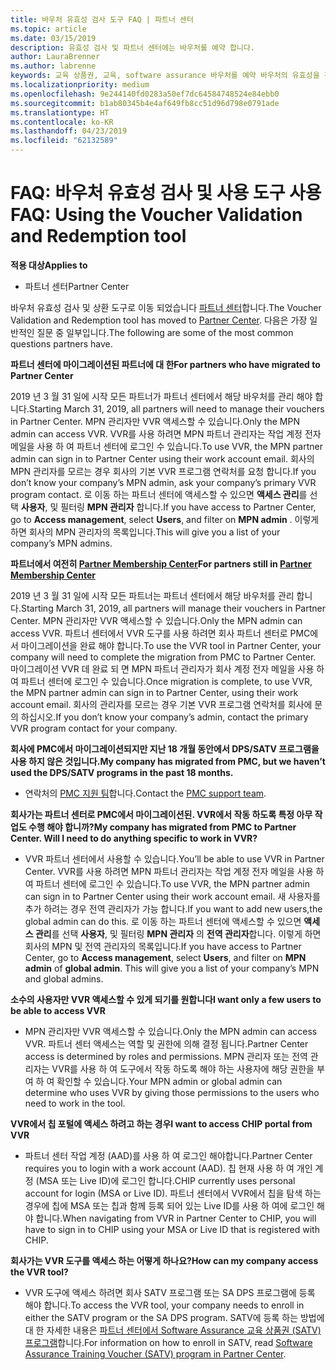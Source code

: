 ```yaml
---
title: 바우처 유효성 검사 도구 FAQ | 파트너 센터
ms.topic: article
ms.date: 03/15/2019
description: 유효성 검사 및 파트너 센터에는 바우처를 예약 합니다.
author: LauraBrenner
ms.author: labrenne
keywords: 교육 상품권, 교육, software assurance 바우처를 예약 바우처의 유효성을 검사합니다
ms.localizationpriority: medium
ms.openlocfilehash: 9e244140fd0283a50ef7dc64584748524e84ebb0
ms.sourcegitcommit: b1ab80345b4e4af649fb8cc51d96d798e0791ade
ms.translationtype: HT
ms.contentlocale: ko-KR
ms.lasthandoff: 04/23/2019
ms.locfileid: "62132589"
---
```

# <a name="faq-using-the-voucher-validation-and-redemption-tool"></a><span data-ttu-id="1916e-104">FAQ: 바우처 유효성 검사 및 사용 도구 사용</span><span class="sxs-lookup"><span data-stu-id="1916e-104">FAQ: Using the Voucher Validation and Redemption tool</span></span> 

<span data-ttu-id="1916e-105">**적용 대상**</span><span class="sxs-lookup"><span data-stu-id="1916e-105">**Applies to**</span></span>

- <span data-ttu-id="1916e-106">파트너 센터</span><span class="sxs-lookup"><span data-stu-id="1916e-106">Partner Center</span></span>

<span data-ttu-id="1916e-107">바우처 유효성 검사 및 상환 도구로 이동 되었습니다 [파트너 센터](https://partner.microsoft.com/en-us/pcv/dashboard/overview)합니다.</span><span class="sxs-lookup"><span data-stu-id="1916e-107">The Voucher Validation and Redemption tool has moved to [Partner Center](https://partner.microsoft.com/en-us/pcv/dashboard/overview).</span></span> <span data-ttu-id="1916e-108">다음은 가장 일반적인 질문 중 일부입니다.</span><span class="sxs-lookup"><span data-stu-id="1916e-108">The following are some of the most common questions partners have.</span></span> 

<span data-ttu-id="1916e-109">**파트너 센터에 마이그레이션된 파트너에 대 한**</span><span class="sxs-lookup"><span data-stu-id="1916e-109">**For partners who have migrated to Partner Center**</span></span>

 <span data-ttu-id="1916e-110">2019 년 3 월 31 일에 시작 모든 파트너가 파트너 센터에서 해당 바우처를 관리 해야 합니다.</span><span class="sxs-lookup"><span data-stu-id="1916e-110">Starting March 31, 2019, all partners will need to manage their vouchers in Partner Center.</span></span> <span data-ttu-id="1916e-111">MPN 관리자만 VVR 액세스할 수 있습니다.</span><span class="sxs-lookup"><span data-stu-id="1916e-111">Only the MPN admin can access VVR.</span></span> <span data-ttu-id="1916e-112">VVR를 사용 하려면 MPN 파트너 관리자는 작업 계정 전자 메일을 사용 하 여 파트너 센터에 로그인 수 있습니다.</span><span class="sxs-lookup"><span data-stu-id="1916e-112">To use VVR, the MPN partner admin can sign in to Partner Center using their work account email.</span></span> <span data-ttu-id="1916e-113">회사의 MPN 관리자를 모르는 경우 회사의 기본 VVR 프로그램 연락처를 요청 합니다.</span><span class="sxs-lookup"><span data-stu-id="1916e-113">If you don’t know your company’s MPN admin, ask your company’s primary VVR program contact.</span></span>  <span data-ttu-id="1916e-114">로 이동 하는 파트너 센터에 액세스할 수 있으면 **액세스 관리**를 선택 **사용자**, 및 필터링 **MPN 관리자** 합니다.</span><span class="sxs-lookup"><span data-stu-id="1916e-114">If you have access to Partner Center, go to **Access management**, select **Users**, and filter on **MPN admin** .</span></span> <span data-ttu-id="1916e-115">이렇게 하면 회사의 MPN 관리자의 목록입니다.</span><span class="sxs-lookup"><span data-stu-id="1916e-115">This will give you a list of your company’s MPN admins.</span></span>  

<span data-ttu-id="1916e-116">**파트너에서 여전히 [Partner Membership Center](https://partner.microsoft.com/)**</span><span class="sxs-lookup"><span data-stu-id="1916e-116">**For partners still in [Partner Membership Center](https://partner.microsoft.com/)**</span></span>

<span data-ttu-id="1916e-117">2019 년 3 월 31 일에 시작 모든 파트너는 파트너 센터에서 해당 바우처를 관리 합니다.</span><span class="sxs-lookup"><span data-stu-id="1916e-117">Starting March 31, 2019, all partners will manage their vouchers in Partner Center.</span></span> <span data-ttu-id="1916e-118">MPN 관리자만 VVR 액세스할 수 있습니다.</span><span class="sxs-lookup"><span data-stu-id="1916e-118">Only the MPN admin can access VVR.</span></span> <span data-ttu-id="1916e-119">파트너 센터에서 VVR 도구를 사용 하려면 회사 파트너 센터로 PMC에서 마이그레이션을 완료 해야 합니다.</span><span class="sxs-lookup"><span data-stu-id="1916e-119">To use the VVR tool in Partner Center, your company will need to complete the migration from PMC to Partner Center.</span></span> <span data-ttu-id="1916e-120">마이그레이션 VVR 데 완료 되 면 MPN 파트너 관리자가 회사 계정 전자 메일을 사용 하 여 파트너 센터에 로그인 수 있습니다.</span><span class="sxs-lookup"><span data-stu-id="1916e-120">Once migration is complete, to use VVR, the MPN partner admin can sign in to Partner Center, using their work account email.</span></span> <span data-ttu-id="1916e-121">회사의 관리자를 모르는 경우 기본 VVR 프로그램 연락처를 회사에 문의 하십시오.</span><span class="sxs-lookup"><span data-stu-id="1916e-121">If you don’t know your company’s admin, contact the primary VVR program contact for your company.</span></span>  


<span data-ttu-id="1916e-122">**회사에 PMC에서 마이그레이션되지만 지난 18 개월 동안에서 DPS/SATV 프로그램을 사용 하지 않은 것입니다.**</span><span class="sxs-lookup"><span data-stu-id="1916e-122">**My company has migrated from PMC, but we haven’t used the DPS/SATV programs in the past 18 months.**</span></span>

- <span data-ttu-id="1916e-123">연락처의 [PMC 지원 팀](mailto:proghelp@microsoft.com)합니다.</span><span class="sxs-lookup"><span data-stu-id="1916e-123">Contact the [PMC support team](mailto:proghelp@microsoft.com).</span></span> 


<span data-ttu-id="1916e-124">**회사가는 파트너 센터로 PMC에서 마이그레이션된. VVR에서 작동 하도록 특정 아무 작업도 수행 해야 합니까?**</span><span class="sxs-lookup"><span data-stu-id="1916e-124">**My company has migrated from PMC to Partner Center. Will I need to do anything specific to work in VVR?**</span></span> 

- <span data-ttu-id="1916e-125">VVR 파트너 센터에서 사용할 수 있습니다.</span><span class="sxs-lookup"><span data-stu-id="1916e-125">You’ll be able to use VVR in Partner Center.</span></span>  <span data-ttu-id="1916e-126">VVR를 사용 하려면 MPN 파트너 관리자는 작업 계정 전자 메일을 사용 하 여 파트너 센터에 로그인 수 있습니다.</span><span class="sxs-lookup"><span data-stu-id="1916e-126">To use VVR, the MPN partner admin can sign in to Partner Center using their work account email.</span></span> <span data-ttu-id="1916e-127">새 사용자를 추가 하려는 경우 전역 관리자가 가능 합니다.</span><span class="sxs-lookup"><span data-stu-id="1916e-127">If you want to add new users,the global admin can do this.</span></span> <span data-ttu-id="1916e-128">로 이동 하는 파트너 센터에 액세스할 수 있으면 **액세스 관리**를 선택 **사용자**, 및 필터링 **MPN 관리자** 의 **전역 관리자**합니다. 이렇게 하면 회사의 MPN 및 전역 관리자의 목록입니다.</span><span class="sxs-lookup"><span data-stu-id="1916e-128">If you have access to Partner Center, go to **Access management**, select **Users**, and filter on **MPN admin** of **global admin**. This will give you a list of your company’s MPN and global admins.</span></span>  

<span data-ttu-id="1916e-129">**소수의 사용자만 VVR 액세스할 수 있게 되기를 원합니다**</span><span class="sxs-lookup"><span data-stu-id="1916e-129">**I want only a few users to be able to access VVR**</span></span>

- <span data-ttu-id="1916e-130">MPN 관리자만 VVR 액세스할 수 있습니다.</span><span class="sxs-lookup"><span data-stu-id="1916e-130">Only the MPN admin can access VVR.</span></span> <span data-ttu-id="1916e-131">파트너 센터 액세스는 역할 및 권한에 의해 결정 됩니다.</span><span class="sxs-lookup"><span data-stu-id="1916e-131">Partner Center access is determined by roles and permissions.</span></span> <span data-ttu-id="1916e-132">MPN 관리자 또는 전역 관리자는 VVR를 사용 하 여 도구에서 작동 하도록 해야 하는 사용자에 해당 권한을 부여 하 여 확인할 수 있습니다.</span><span class="sxs-lookup"><span data-stu-id="1916e-132">Your MPN admin or global admin can determine who uses VVR by giving those permissions to the users who need to work in the tool.</span></span>

<span data-ttu-id="1916e-133">**VVR에서 칩 포털에 액세스 하려고 하는 경우**</span><span class="sxs-lookup"><span data-stu-id="1916e-133">**I want to access CHIP portal from VVR**</span></span>

- <span data-ttu-id="1916e-134">파트너 센터 작업 계정 (AAD)를 사용 하 여 로그인 해야합니다.</span><span class="sxs-lookup"><span data-stu-id="1916e-134">Partner Center requires you to login with a work account (AAD).</span></span>  <span data-ttu-id="1916e-135">칩 현재 사용 하 여 개인 계정 (MSA 또는 Live ID)에 로그인 합니다.</span><span class="sxs-lookup"><span data-stu-id="1916e-135">CHIP currently uses personal account for login (MSA or Live ID).</span></span>  <span data-ttu-id="1916e-136">파트너 센터에서 VVR에서 칩을 탐색 하는 경우에 칩에 MSA 또는 칩과 함께 등록 되어 있는 Live ID를 사용 하 여에 로그인 해야 합니다.</span><span class="sxs-lookup"><span data-stu-id="1916e-136">When navigating from VVR in Partner Center to CHIP, you will have to sign in to CHIP using your MSA or Live ID that is registered with CHIP.</span></span>

<span data-ttu-id="1916e-137">**회사가는 VVR 도구를 액세스 하는 어떻게 하나요?**</span><span class="sxs-lookup"><span data-stu-id="1916e-137">**How can my company access the VVR tool?**</span></span>

- <span data-ttu-id="1916e-138">VVR 도구에 액세스 하려면 회사 SATV 프로그램 또는 SA DPS 프로그램에 등록 해야 합니다.</span><span class="sxs-lookup"><span data-stu-id="1916e-138">To access the VVR tool, your company needs to enroll in either the SATV program or the SA DPS program.</span></span>
<span data-ttu-id="1916e-139">SATV에 등록 하는 방법에 대 한 자세한 내용은 [파트너 센터에서 Software Assurance 교육 상품권 (SATV) 프로그램](software-assurance-satv.md)합니다.</span><span class="sxs-lookup"><span data-stu-id="1916e-139">For information on how to enroll in SATV, read [Software Assurance Training Voucher (SATV) program in Partner Center](software-assurance-satv.md).</span></span>
 <!--
For information on how to enroll in Software Assurance DPS programs, read [Software Assurance programs in Partner Center](software-assurance-dps.md).-->